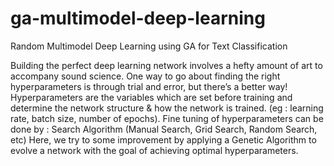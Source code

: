 # ga-multimodel-deep-learning
Random Multimodel Deep Learning using GA for Text Classification

Building the perfect deep learning network involves a hefty amount of art to accompany sound science. One way to go about finding the right hyperparameters is through trial and error, but there’s a better way!
Hyperparameters are the variables which are set before training and determine the network structure & how the network is trained. (eg : learning rate, batch size, number of epochs). Fine tuning of hyperparameters can be done by : Search Algorithm (Manual Search, Grid Search, Random Search, etc)
Here, we try to some improvement by applying a Genetic Algorithm to evolve a network with the goal of achieving optimal hyperparameters.
